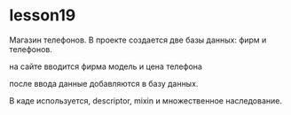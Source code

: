 # lesson19
 Магазин телефонов.
 В проекте создается две базы данных: фирм и телефонов.
 
 на сайте вводится фирма модель и цена телефона
 
 после ввода данные добавляются в базу данных.
 
 В каде используется, descriptor, mixin  и множественное наследование.

